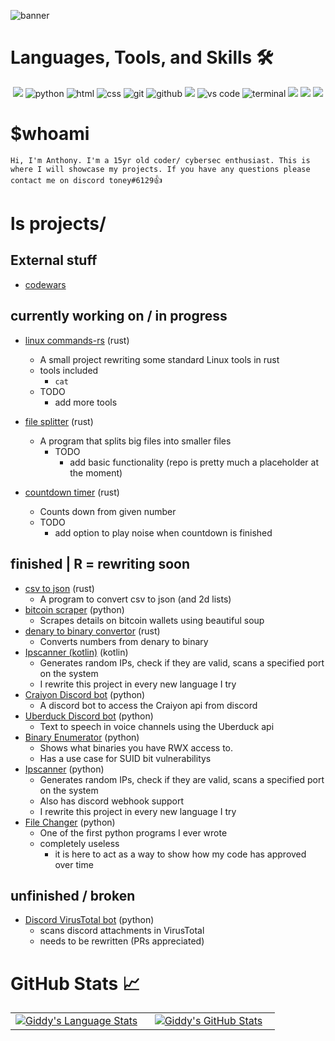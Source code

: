 ![banner](https://user-images.githubusercontent.com/86152883/233983030-d21f633c-a623-4030-8557-1baa7a5af7b9.png)

# Languages, Tools, and Skills 🛠
<div align="center">
 
<img src="https://img.shields.io/badge/rust-%23000000.svg?style=for-the-badge&logo=rust&logoColor=white" />
<img src="https://img.shields.io/badge/python-3776AB?style=for-the-badge&logo=python&logoColor=white" alt="python" />
<img src="https://img.shields.io/badge/HTML-E34F26?style=for-the-badge&logo=html5&logoColor=white" alt="html" />
<img src="https://img.shields.io/badge/css-1572B6?style=for-the-badge&logo=css3&logoColor=white" alt="css" />
<img src="https://img.shields.io/badge/Git-F05032?style=for-the-badge&logo=git&logoColor=white" alt="git" />
<img src="https://img.shields.io/badge/GitHub-100000?style=for-the-badge&logo=github&logoColor=white" alt="github" />
<img src="https://img.shields.io/badge/NeoVim-%2357A143.svg?&style=for-the-badge&logo=neovim&logoColor=white" />
<img src="https://img.shields.io/badge/vs%20code-007ACC?style=for-the-badge&logo=visual%20studio%20code&logoColor=white" alt="vs code" />
<img src="https://img.shields.io/badge/terminal%20commands-black?style=for-the-badge&logo=windows%20terminal&logoColor=white" alt="terminal" />

<img src="https://img.shields.io/badge/Arch%20Linux-1793D1?logo=arch-linux&logoColor=fff&style=for-the-badge" />
<img src="https://img.shields.io/badge/chrome%20os-3d89fc?style=for-the-badge&logo=google%20chrome&logoColor=white" />
<img src="https://img.shields.io/badge/Debian-D70A53?style=for-the-badge&logo=debian&logoColor=white" />
</div>


# $whoami

``` Hi, I'm Anthony. I'm a 15yr old coder/ cybersec enthusiast. This is where I will showcase my projects. If you have any questions please contact me on discord toney#6129 ```👍

# ls projects/

## External stuff
- [codewars](https://www.codewars.com/users/pwn4d/)
 
## currently working on / in progress
- [linux commands-rs](https://github.com/pwn4d/linux-commands.rs) (rust)
    - A small project rewriting some standard Linux tools in rust
    - tools included
        - `cat`  
    - TODO
        - add more tools
- [file splitter](https://github.com/pwn4d/file-splitter) (rust)
    - A program that splits big files into smaller files
        - TODO
            - add basic functionality (repo is pretty much a placeholder at the moment)   

- [countdown timer](https://github.com/pwn4d/countdown-timer) (rust)
    - Counts down from given number 
    - TODO
        - add option to play noise when countdown is finished  
## finished | R = rewriting soon
- [csv to json](https://github.com/pwn4d/csv2_json) (rust)
    - A program to convert csv to json (and 2d lists)
- [bitcoin scraper](https://github.com/pwn4d/bitcoin-scraper) (python)
    - Scrapes details on bitcoin wallets using beautiful soup 
- [denary to binary convertor](https://github.com/pwn4d/denary-to-binary-convertor) (rust)
    - Converts numbers from denary to binary 
- [Ipscanner (kotlin)](https://github.com/pwn4d/ipscanner-kotlin) (kotlin)
    - Generates random IPs, check if they are valid, scans a specified port on the system
    - I rewrite this project in every new language I try
- [Craiyon Discord bot](https://github.com/pwn4d/craiyon-bot) (python)
    - A discord bot to access the Craiyon api from discord
- [Uberduck Discord bot](https://github.com/pwn4d/Uberduck-bot) (python)
    - Text to speech in voice channels using the Uberduck api
- [Binary Enumerator](https://github.com/pwn4d/Binary-Enumerator) (python)
    - Shows what binaries you have RWX access to. 
    - Has a use case for SUID bit vulnerabilitys
- [Ipscanner](https://github.com/pwn4d/Ipscanner) (python)
    - Generates random IPs, check if they are valid, scans a specified port on the system
    - Also has discord webhook support
    - I rewrite this project in every new language I try
- [File Changer](https://github.com/pwn4d/file-changer) (python)
    - One of the first python programs I ever wrote
    - completely useless
        - it is here to act as a way to show how my code has approved over time 
## unfinished / broken
- [Discord VirusTotal bot](https://github.com/pwn4d/Discord-VirusTotal-Bot) (python)
    - scans discord attachments in VirusTotal
    - needs to be rewritten (PRs appreciated)

# GitHub Stats 📈
<div align="center" border-bottom=none>
  <table width="100%">
    <tbody>
      <tr>
        <td width="50%" style="border: none !important;">
        <div align="center" width="100%">
          <a href="https://github.com/pwn4d">
            <img src="https://github-readme-stats.vercel.app/api/top-langs/?username=pwn4d&hide=ruby&layout=compact&hide_border=false&langs_count=6&theme=radical" alt="Giddy's Language Stats" vertical-align="middle"/>
          </a>
        </div>
        </td>
        <td width="50%" style="border: none !important;">
        <div align="center" width="100%">
          <a href="https://github.com/pwn4d">
            <!-- <img src="https://awesome-github-stats.azurewebsites.net/user-stats/pwn4d?cardType=github&theme=github" alt="Giddt's GitHub Stats" /> -->
            <img src="https://github-readme-stats.vercel.app/api?username=pwn4d&show_icons=true&hide=stars&hide_border=false&theme=radical" alt="Giddy's GitHub Stats" vertical-align="middle"/>
          </a>
        </div>
        </td>
      </tr>
    </tbody>
  <table>
<div>


